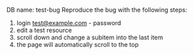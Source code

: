 DB name: test-bug
Reproduce the bug with the following steps:
1. login test@example.com - password
2. edit a test resource
3. scroll down and change a subitem into the last item
4. the page will automatically scroll to the top